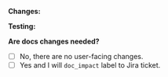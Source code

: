 **Changes:**

<!-- Briefly describe what changed. -->

**Testing:**

<!-- If necessary provide testing instructions or refer reviewer to ticket. -->

**Are docs changes needed?**

* [ ] No, there are no user-facing changes.
* [ ] Yes and I will `doc_impact` label to Jira ticket.